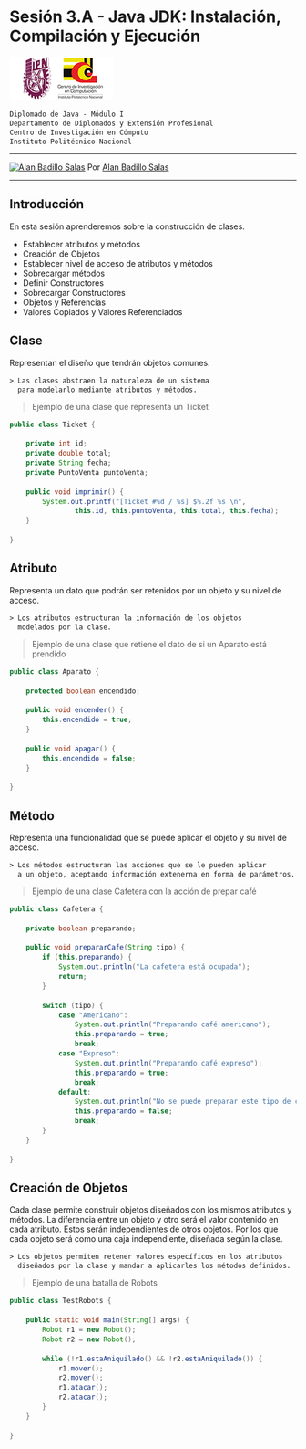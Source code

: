 # Sesión 3.A - Java JDK: Instalación, Compilación y Ejecución

![Logo CIC](./figuras/logo.png)

    Diplomado de Java - Módulo I
    Departamento de Diplomados y Extensión Profesional
    Centro de Investigación en Cómputo
    Instituto Politécnico Nacional

---

[![Alan Badillo Salas](https://avatars.githubusercontent.com/u/79223578?s=40&v=4 "Alan Badillo Salas")](https://github.com/dragonnomada) Por [Alan Badillo Salas](https://github.com/dragonnomada)

---

## Introducción

En esta sesión aprenderemos sobre la construcción de clases.

* Establecer atributos y métodos
* Creación de Objetos
* Establecer nivel de acceso de atributos y métodos
* Sobrecargar métodos
* Definir Constructores
* Sobrecargar Constructores
* Objetos y Referencias
* Valores Copiados y Valores Referenciados

## Clase

Representan el diseño que tendrán objetos comunes.

    > Las clases abstraen la naturaleza de un sistema
      para modelarlo mediante atributos y métodos.

> Ejemplo de una clase que representa un Ticket

```java
public class Ticket {
    
    private int id;
    private double total;
    private String fecha;
    private PuntoVenta puntoVenta;
    
    public void imprimir() {
        System.out.printf("[Ticket #%d / %s] $%.2f %s \n",
                this.id, this.puntoVenta, this.total, this.fecha);
    }
    
}
```

## Atributo

Representa un dato que podrán ser retenidos por un objeto y su nivel de acceso.

    > Los atributos estructuran la información de los objetos 
      modelados por la clase.

> Ejemplo de una clase que retiene el dato de si un Aparato está prendido

```java
public class Aparato {
    
    protected boolean encendido;
    
    public void encender() {
        this.encendido = true;
    }
    
    public void apagar() {
        this.encendido = false;
    }
    
}
```

## Método

Representa una funcionalidad que se puede aplicar el objeto y su nivel de acceso.

    > Los métodos estructuran las acciones que se le pueden aplicar
      a un objeto, aceptando información extenerna en forma de parámetros.

> Ejemplo de una clase Cafetera con la acción de prepar café

```java
public class Cafetera {
    
    private boolean preparando;
    
    public void prepararCafe(String tipo) {
        if (this.preparando) {
            System.out.println("La cafetera está ocupada");
            return;
        }
        
        switch (tipo) {
            case "Americano":
                System.out.println("Preparando café americano");
                this.preparando = true;
                break;
            case "Expreso":
                System.out.println("Preparando café expreso");
                this.preparando = true;
                break;
            default:
                System.out.println("No se puede preparar este tipo de café");
                this.preparando = false;
                break;
        }
    }
    
}
```

## Creación de Objetos

Cada clase permite construir objetos diseñados con los mismos atributos
y métodos. La diferencia entre un objeto y otro será el valor contenido
en cada atributo. Estos serán independientes de otros objetos.
Por los que cada objeto será como una caja independiente, diseñada
según la clase.

    > Los objetos permiten retener valores específicos en los atributos
      diseñados por la clase y mandar a aplicarles los métodos definidos.

> Ejemplo de una batalla de Robots

```java
public class TestRobots {
    
    public static void main(String[] args) {
        Robot r1 = new Robot();
        Robot r2 = new Robot();
        
        while (!r1.estaAniquilado() && !r2.estaAniquilado()) {
            r1.mover();
            r2.mover();
            r1.atacar();
            r2.atacar();
        }
    }
    
}
```

